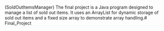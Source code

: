 (SoldOutItemsManager) The final project is a Java program designed to manage a list of sold out items. It uses an ArrayList for dynamic storage of sold out items and a fixed size array to demonstrate array handling.# Final_Project
